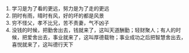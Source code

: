 <!--
 * @Author: your name
 * @Date: 2022-05-03 20:40:02
 * @LastEditTime: 2022-05-24 19:06:50
 * @LastEditors: yuzihan yuzihanyuzihan@163.com
 * @Description: 打开koroFileHeader查看配置 进行设置: https://github.com/OBKoro1/koro1FileHeader/wiki/%E9%85%8D%E7%BD%AE
 * @FilePath: /fe_interview/代码与投资/经典语录.md
-->

1. 学习是为了看的更远，努力是为了走的更远
2. 阴时有雨，晴时有风，好的坏的都是风景
3. 穷不怪父，孝不比兄，苦不责妻，气不凶子
4. 没钱的时候，把勤舍出去，钱就来了，这叫天道酬勤；轻财聚人；有人的时候，把爱舍出去，事业就来了，这叫厚德载物；事业成功之后把智慧舍出去，喜悦就来了，这叫德行天下
